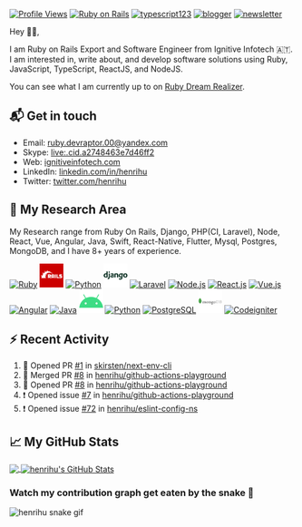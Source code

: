 <!--
**henrihu/henrihu** is a ✨ _special_ ✨ repository because its `README.md` (this file) appears on your GitHub profile.

Here are some ideas to get you started:

- 🔭 I’m currently working on ...
- 🌱 I’m currently learning ...
- 👯 I’m looking to collaborate on ...
- 🤔 I’m looking for help with ...
- 💬 Ask me about ...
- 📫 How to reach me: ...
- 😄 Pronouns: ...
- ⚡ Fun fact: ...
-->


[![Profile Views](https://komarev.com/ghpvc/?username=henrihu&color=FAC151)][1]
[![Ruby on Rails](https://img.shields.io/badge/Ruby-Fan-FAC151.svg?logo=ruby&logoWidth=20)](https://github.com/ruby)
[![typescript123](https://img.shields.io/badge/TypeScript-Fan-FAC151.svg?logo=typescript&logoWidth=20)](https://github.com/henrihu)
[![blogger](https://img.shields.io/badge/Blogger-Follow%20Me-FAC151.svg?logo=hashnode&logoWidth=20)][1]
[![newsletter](https://img.shields.io/badge/Newsletter-subscribe-%23FAC151.svg?logo=gmail&logoWidth=20)][5]


Hey 👋🏻,

I am Ruby on Rails Export and Software Engineer from Ignitive Infotech
🇦🇹. I am interested in, write about, and develop software solutions
using Ruby, JavaScript, TypeScript, ReactJS, and NodeJS.

You can see what I am currently up to on [Ruby Dream Realizer][1].

## 📬 Get in touch

- Email: [ruby.devraptor.00@yandex.com][11]
- Skype: [live:.cid.a2748463e7d46ff2][4]
- Web: [ignitiveinfotech.com][5]
- LinkedIn: [linkedin.com/in/henrihu][2]
- Twitter: [twitter.com/henrihu][3]

## 🌳 My Research Area

My Research range from Ruby On Rails, Django, PHP(CI, Laravel), Node, React, Vue, Angular, Java, Swift, React-Native, Flutter, Mysql, Postgres, MongoDB, and I have 8+ years of experience.

<a href="https://github.com/ruby/" rel="nofollow"><img alt="Ruby" title="Ruby" src="https://avatars.githubusercontent.com/u/210414?s=200&v=4" height="42" style="max-width: 100%;"></a>
<a href="https://rubyonrails.org/" rel="nofollow"><img alt="Ruby on Rails" title="Ruby on Rails" src="https://raw.githubusercontent.com/github/explore/80688e429a7d4ef2fca1e82350fe8e3517d3494d/topics/rails/rails.png" height="42" style="max-width: 100%;"></a>
<a href="https://python.org" rel="nofollow"><img alt="Python" title="Python" src="https://camo.githubusercontent.com/c343a78a58348e27b2a7eb993e81ed2854686c98b813c55045971431c4751543/68747470733a2f2f746f70736b696c6c2e6465762f6c6f676f732f707974686f6e2e706e67" height="42" data-canonical-src="https://topskill.dev/logos/python.png" style="max-width: 100%;"></a>
<a href="https://www.djangoproject.com/" rel="nofollow"><img alt="Django" title="Django" src="https://raw.githubusercontent.com/github/explore/80688e429a7d4ef2fca1e82350fe8e3517d3494d/topics/django/django.png" height="42" style="max-width: 100%;"></a>
<a href="https://laravel.com" rel="nofollow"><img alt="Laravel" title="Laravel" src="https://camo.githubusercontent.com/a9b90bc1fb6f21e54eb127185c89efbe548dd64ca38d0d88832c8157e7237f6f/68747470733a2f2f746f70736b696c6c2e6465762f6c6f676f732f6c61726176656c2e706e67" height="42" data-canonical-src="https://topskill.dev/logos/laravel.png" style="max-width: 100%;"></a>
<a href="https://nodejs.org" rel="nofollow"><img alt="Node.js" title="Node.js" src="https://camo.githubusercontent.com/ca24c1328f0643d2d421179dfcc9117d97accbdca003a056e8c2514043ac30d8/68747470733a2f2f746f70736b696c6c2e6465762f6c6f676f732f6e6f64656a732e706e67" height="42" data-canonical-src="https://topskill.dev/logos/nodejs.png" style="max-width: 100%;"></a>
<a href="https://reactjs.org" rel="nofollow"><img alt="React.js" title="React.js" src="https://camo.githubusercontent.com/da8d9f43bad7c1666c80f203fbdd9821e9297cd3e1b8a59de94e52d6c28d7fc1/68747470733a2f2f746f70736b696c6c2e6465762f6c6f676f732f72656163742e706e67" height="42" data-canonical-src="https://topskill.dev/logos/react.png" style="max-width: 100%;"></a>
<a href="https://vuejs.org" rel="nofollow"><img alt="Vue.js" title="Vue.js" src="https://camo.githubusercontent.com/65542e13484299a07d4c0071f289f9cf4aca734f65bf50b6f14d936d873b04e6/68747470733a2f2f746f70736b696c6c2e6465762f6c6f676f732f7675652e706e67" height="42" data-canonical-src="https://topskill.dev/logos/vue.png" style="max-width: 100%;"></a>
<a href="https://angular.io/" rel="nofollow"><img alt="Angular" title="Agnular" src="https://github.com/todaycodemaster/logos/raw/master/angular.png" height="42" style="max-width: 100%;"></a>
<a href="https://java.com" rel="nofollow"><img alt="Java" title="Java" src="https://camo.githubusercontent.com/9fa4067625003e366edfe604497b36ea785bce21b2f9a7bf4649f56a0b0ba799/68747470733a2f2f746f70736b696c6c2e6465762f6c6f676f732f6a6176612e706e67" height="42" data-canonical-src="https://topskill.dev/logos/java.png" style="max-width: 100%;"></a>
<a href="https://www.android.com/" rel="nofollow"><img alt="Android" title="Android" src="https://raw.githubusercontent.com/github/explore/80688e429a7d4ef2fca1e82350fe8e3517d3494d/topics/android/android.png" height="42" data-canonical-src="https://topskill.dev/logos/java.png" style="max-width: 100%;"></a>
<a href="https://www.mysql.com" rel="nofollow"><img alt="Python" title="Mysql" src="https://github.com/todaycodemaster/logos/raw/master/mysql.png" height="42" style="max-width: 100%;"></a>
<a href="https://www.postgresql.org" rel="nofollow"><img alt="PostgreSQL" title="PostgreSQL" src="https://github.com/todaycodemaster/logos/raw/master/postgresql.png" height="42" style="max-width: 100%;"></a>
<a href="https://www.mongodb.com/" rel="nofollow"><img alt="MongoDB" title="MongoDB" src="https://raw.githubusercontent.com/github/explore/80688e429a7d4ef2fca1e82350fe8e3517d3494d/topics/mongodb/mongodb.png" height="42" style="max-width: 100%;"></a>
<a href="https://codeigniter.com/" rel="nofollow"><img alt="Codeigniter" title="Codeigniter" src="https://github.com/todaycodemaster/logos/raw/master/ci.png" height="42" style="max-width: 100%;"></a>

## :zap: Recent Activity

<!--START_SECTION:activity-->
1. 💪 Opened PR [#1](https://github.com/skirsten/next-env-cli/pull/1) in [skirsten/next-env-cli](https://github.com/skirsten/next-env-cli)
2. 🎉 Merged PR [#8](https://github.com/henrihu/github-actions-playground/pull/8) in [henrihu/github-actions-playground](https://github.com/henrihu/github-actions-playground)
3. 💪 Opened PR [#8](https://github.com/henrihu/github-actions-playground/pull/8) in [henrihu/github-actions-playground](https://github.com/henrihu/github-actions-playground)
4. ❗️ Opened issue [#7](https://github.com/henrihu/github-actions-playground/issues/7) in [henrihu/github-actions-playground](https://github.com/henrihu/github-actions-playground)
5. ❗️ Opened issue [#72](https://github.com/henrihu/eslint-config-ns/issues/72) in [henrihu/eslint-config-ns](https://github.com/henrihu/eslint-config-ns)
<!--END_SECTION:activity-->

## &#x1f4c8; My GitHub Stats

<a href="https://github.com/henrihu/henrihu">
  <img align="center" src="https://github-readme-stats.vercel.app/api/top-langs/?username=henrihu&hide=java,html&title_color=000000&text_color=000000" />
</a>

<a href="https://github.com/henrihu/henrihu">
  <img align="center" src="https://github-readme-stats.vercel.app/api?username=henrihu&show_icons=true&line_height=27&count_private=true&title_color=000000&text_color=000000&icon_color=FAC051" alt="henrihu's GitHub Stats" />
</a>

### Watch my contribution graph get eaten by the snake 🐍

<!-- platane/snk works, it just puts it on a new branch -->
![henrihu snake gif](https://github.com/henrihu/henrihu/blob/output/github-contribution-grid-snake.svg)


[1]: https://www.ignitiveinfotech.com
[2]: https://www.linkedin.com/in/henrihu
[3]: https://twitter.com/intent/follow?screen_name=henrihu
[4]: live:.cid.a2748463e7d46ff2
[5]:
  https://www.ignitiveinfotech.com/service/web-development
[6]: https://medium.com/@henrihu
[7]: https://hashnode.com/@henrihu
[8]: https://nttr.st/2QoQhEb
[9]: https://nttr.st/2YEatXb
[10]: https://dev.to/henrihu
[11]: jak.seo.11@gmail.com
